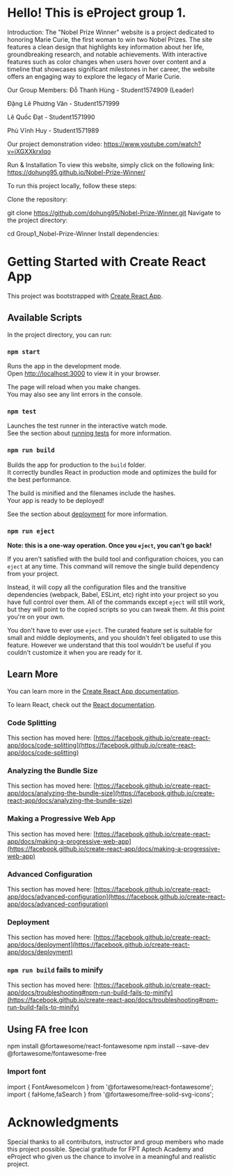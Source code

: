 # Hello! This is eProject group 1.

Introduction: The "Nobel Prize Winner" website is a project dedicated to honoring Marie Curie, the first woman to win two Nobel Prizes. The site features a clean design that highlights key information about her life, groundbreaking research, and notable achievements. With interactive features such as color changes when users hover over content and a timeline that showcases significant milestones in her career, the website offers an engaging way to explore the legacy of Marie Curie.

Our Group Members:
Đỗ Thanh Hùng - Student1574909 (Leader)

Đặng Lê Phương Vân - Student1571999

Lê Quốc Đạt - Student1571990

Phù Vĩnh Huy - Student1571989

Our project demonstration video: https://www.youtube.com/watch?v=jXGXXkrxIqo

Run & Installation
To view this website, simply click on the following link: https://dohung95.github.io/Nobel-Prize-Winner/

To run this project locally, follow these steps:

Clone the repository:

git clone https://github.com/dohung95/Nobel-Prize-Winner.git
Navigate to the project directory:

cd Group1_Nobel-Prize-Winner
Install dependencies:
# Getting Started with Create React App

This project was bootstrapped with [Create React App](https://github.com/facebook/create-react-app).

## Available Scripts

In the project directory, you can run:

### `npm start`

Runs the app in the development mode.\
Open [http://localhost:3000](http://localhost:3000) to view it in your browser.

The page will reload when you make changes.\
You may also see any lint errors in the console.

### `npm test`

Launches the test runner in the interactive watch mode.\
See the section about [running tests](https://facebook.github.io/create-react-app/docs/running-tests) for more information.

### `npm run build`

Builds the app for production to the `build` folder.\
It correctly bundles React in production mode and optimizes the build for the best performance.

The build is minified and the filenames include the hashes.\
Your app is ready to be deployed!

See the section about [deployment](https://facebook.github.io/create-react-app/docs/deployment) for more information.

### `npm run eject`

**Note: this is a one-way operation. Once you `eject`, you can't go back!**

If you aren't satisfied with the build tool and configuration choices, you can `eject` at any time. This command will remove the single build dependency from your project.

Instead, it will copy all the configuration files and the transitive dependencies (webpack, Babel, ESLint, etc) right into your project so you have full control over them. All of the commands except `eject` will still work, but they will point to the copied scripts so you can tweak them. At this point you're on your own.

You don't have to ever use `eject`. The curated feature set is suitable for small and middle deployments, and you shouldn't feel obligated to use this feature. However we understand that this tool wouldn't be useful if you couldn't customize it when you are ready for it.

## Learn More

You can learn more in the [Create React App documentation](https://facebook.github.io/create-react-app/docs/getting-started).

To learn React, check out the [React documentation](https://reactjs.org/).

### Code Splitting

This section has moved here: [https://facebook.github.io/create-react-app/docs/code-splitting](https://facebook.github.io/create-react-app/docs/code-splitting)

### Analyzing the Bundle Size

This section has moved here: [https://facebook.github.io/create-react-app/docs/analyzing-the-bundle-size](https://facebook.github.io/create-react-app/docs/analyzing-the-bundle-size)

### Making a Progressive Web App

This section has moved here: [https://facebook.github.io/create-react-app/docs/making-a-progressive-web-app](https://facebook.github.io/create-react-app/docs/making-a-progressive-web-app)

### Advanced Configuration

This section has moved here: [https://facebook.github.io/create-react-app/docs/advanced-configuration](https://facebook.github.io/create-react-app/docs/advanced-configuration)

### Deployment

This section has moved here: [https://facebook.github.io/create-react-app/docs/deployment](https://facebook.github.io/create-react-app/docs/deployment)

### `npm run build` fails to minify

This section has moved here: [https://facebook.github.io/create-react-app/docs/troubleshooting#npm-run-build-fails-to-minify](https://facebook.github.io/create-react-app/docs/troubleshooting#npm-run-build-fails-to-minify)

## Using FA free Icon

npm install @fortawesome/react-fontawesome
npm install --save-dev @fortawesome/fontawesome-free

### Import font
import { FontAwesomeIcon } from '@fortawesome/react-fontawesome';
import { faHome,faSearch } from '@fortawesome/free-solid-svg-icons';

# Acknowledgments
Special thanks to all contributors, instructor and group members who made this project possible.
Special gratitude for FPT Aptech Academy and eProject who given us the chance to involve in a meaningful and realistic project.
